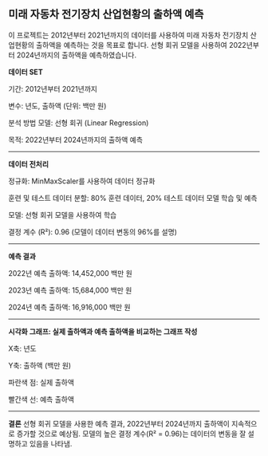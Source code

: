 **미래 자동차 전기장치 산업현황의 출하액 예측** 
--- 
이 프로젝트는 2012년부터 2021년까지의 데이터를 사용하여 미래 자동차 전기장치 산업현황의 출하액을 예측하는 것을 목표로 합니다. 선형 회귀 모델을 사용하여 2022년부터 2024년까지의 출하액을 예측하였습니다.

**데이터 SET**

기간: 2012년부터 2021년까지

변수: 년도, 출하액 (단위: 백만 원)

분석 방법 모델: 선형 회귀 (Linear Regression)

목적: 2022년부터 2024년까지의 출하액 예측

---

**데이터 전처리**

정규화: MinMaxScaler를 사용하여 데이터 정규화


훈련 및 테스트 데이터 분할: 80% 훈련 데이터, 20% 테스트 데이터 모델 학습 및 예측


모델: 선형 회귀 모델을 사용하여 학습


결정 계수 (R²): 0.96 (모델이 데이터 변동의 96%를 설명)


--- 
**예측 결과**

2022년 예측 출하액: 14,452,000 백만 원

2023년 예측 출하액: 15,684,000 백만 원

2024년 예측 출하액: 16,916,000 백만 원

---
**시각화 그래프: 실제 출하액과 예측 출하액을 비교하는 그래프 작성**

X축: 년도

Y축: 출하액 (백만 원)

파란색 점: 실제 출하액

빨간색 선: 예측 출하액

---
**결론**
선형 회귀 모델을 사용한 예측 결과, 2022년부터 2024년까지 출하액이 지속적으로 증가할 것으로 예상됨.
모델의 높은 결정 계수(R² = 0.96)는 데이터의 변동을 잘 설명하고 있음을 나타냄.
